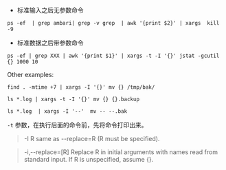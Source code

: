 
- 标准输入之后无参数命令
```vim 
ps -ef  | grep ambari| grep -v grep  | awk '{print $2}' | xargs  kill -9
```
- 标准数据之后带参数命令
```vim 
ps -ef | grep XXX | awk '{print $1}' | xargs -t -I '{}' jstat -gcutil {} 1000 10 
```
Other examples:
```vim
find . -mtime +7 | xargs -I '{}' mv {} /tmp/bak/

ls *.log | xargs -t -I '{}' mv {} {}.backup

ls *.log  | xargs -I '--'  mv -- --.bak
```
`-t` 参数，在执行后面的命令前，先将命令打印出来。 
> -I R                         same as --replace=R (R must be specified).

> -i,--replace=[R]             Replace R in initial arguments with names read from standard input. If R is unspecified, assume {}.
